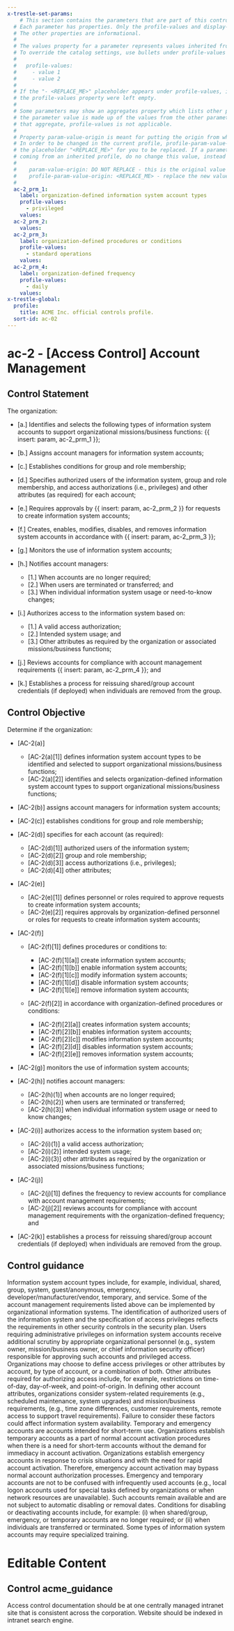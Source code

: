 ```yaml
---
x-trestle-set-params:
    # This section contains the parameters that are part of this control.
  # Each parameter has properties. Only the profile-values and display-name properties are editable.
  # The other properties are informational.
  #
  # The values property for a parameter represents values inherited from the OSCAL catalog.
  # To override the catalog settings, use bullets under profile-values as shown below:
  #
  #   profile-values:
  #     - value 1
  #     - value 2
  #
  # If the "- <REPLACE_ME>" placeholder appears under profile-values, it is the same as if
  # the profile-values property were left empty.
  #
  # Some parameters may show an aggregates property which lists other parameters. This means
  # the parameter value is made up of the values from the other parameters. For parameters
  # that aggregate, profile-values is not applicable.
  #
  # Property param-value-origin is meant for putting the origin from where that parameter comes from.
  # In order to be changed in the current profile, profile-param-value-origin property will be displayed with
  # the placeholder "<REPLACE_ME>" for you to be replaced. If a parameter already has a param-value-origin
  # coming from an inherited profile, do no change this value, instead use profile-param-value-origin as follows:
  #
  #    param-value-origin: DO NOT REPLACE - this is the original value
  #    profile-param-value-origin: <REPLACE_ME> - replace the new value required HERE
  #
  ac-2_prm_1:
    label: organization-defined information system account types
    profile-values:
      - privileged
    values:
  ac-2_prm_2:
    values:
  ac-2_prm_3:
    label: organization-defined procedures or conditions
    profile-values:
      - standard operations
    values:
  ac-2_prm_4:
    label: organization-defined frequency
    profile-values:
      - daily
    values:
x-trestle-global:
  profile:
    title: ACME Inc. official controls profile.
  sort-id: ac-02
---
```


# ac-2 - \[Access Control\] Account Management

## Control Statement

The organization:

- \[a.\] Identifies and selects the following types of information system accounts to support organizational missions/business functions: {{ insert: param, ac-2_prm_1 }};

- \[b.\] Assigns account managers for information system accounts;

- \[c.\] Establishes conditions for group and role membership;

- \[d.\] Specifies authorized users of the information system, group and role membership, and access authorizations (i.e., privileges) and other attributes (as required) for each account;

- \[e.\] Requires approvals by {{ insert: param, ac-2_prm_2 }} for requests to create information system accounts;

- \[f.\] Creates, enables, modifies, disables, and removes information system accounts in accordance with {{ insert: param, ac-2_prm_3 }};

- \[g.\] Monitors the use of information system accounts;

- \[h.\] Notifies account managers:

  - \[1.\] When accounts are no longer required;
  - \[2.\] When users are terminated or transferred; and
  - \[3.\] When individual information system usage or need-to-know changes;

- \[i.\] Authorizes access to the information system based on:

  - \[1.\] A valid access authorization;
  - \[2.\] Intended system usage; and
  - \[3.\] Other attributes as required by the organization or associated missions/business functions;

- \[j.\] Reviews accounts for compliance with account management requirements {{ insert: param, ac-2_prm_4 }}; and

- \[k.\] Establishes a process for reissuing shared/group account credentials (if deployed) when individuals are removed from the group.

## Control Objective

Determine if the organization:

- \[AC-2(a)\]

  - \[AC-2(a)[1]\] defines information system account types to be identified and selected to support organizational missions/business functions;
  - \[AC-2(a)[2]\] identifies and selects organization-defined information system account types to support organizational missions/business functions;

- \[AC-2(b)\] assigns account managers for information system accounts;

- \[AC-2(c)\] establishes conditions for group and role membership;

- \[AC-2(d)\] specifies for each account (as required):

  - \[AC-2(d)[1]\] authorized users of the information system;
  - \[AC-2(d)[2]\] group and role membership;
  - \[AC-2(d)[3]\] access authorizations (i.e., privileges);
  - \[AC-2(d)[4]\] other attributes;

- \[AC-2(e)\]

  - \[AC-2(e)[1]\] defines personnel or roles required to approve requests to create information system accounts;
  - \[AC-2(e)[2]\] requires approvals by organization-defined personnel or roles for requests to create information system accounts;

- \[AC-2(f)\]

  - \[AC-2(f)[1]\] defines procedures or conditions to:

    - \[AC-2(f)[1][a]\] create information system accounts;
    - \[AC-2(f)[1][b]\] enable information system accounts;
    - \[AC-2(f)[1][c]\] modify information system accounts;
    - \[AC-2(f)[1][d]\] disable information system accounts;
    - \[AC-2(f)[1][e]\] remove information system accounts;

  - \[AC-2(f)[2]\] in accordance with organization-defined procedures or conditions:

    - \[AC-2(f)[2][a]\] creates information system accounts;
    - \[AC-2(f)[2][b]\] enables information system accounts;
    - \[AC-2(f)[2][c]\] modifies information system accounts;
    - \[AC-2(f)[2][d]\] disables information system accounts;
    - \[AC-2(f)[2][e]\] removes information system accounts;

- \[AC-2(g)\] monitors the use of information system accounts;

- \[AC-2(h)\] notifies account managers:

  - \[AC-2(h)(1)\] when accounts are no longer required;
  - \[AC-2(h)(2)\] when users are terminated or transferred;
  - \[AC-2(h)(3)\] when individual information system usage or need to know changes;

- \[AC-2(i)\] authorizes access to the information system based on;

  - \[AC-2(i)(1)\] a valid access authorization;
  - \[AC-2(i)(2)\] intended system usage;
  - \[AC-2(i)(3)\] other attributes as required by the organization or associated missions/business functions;

- \[AC-2(j)\]

  - \[AC-2(j)[1]\] defines the frequency to review accounts for compliance with account management requirements;
  - \[AC-2(j)[2]\] reviews accounts for compliance with account management requirements with the organization-defined frequency; and

- \[AC-2(k)\] establishes a process for reissuing shared/group account credentials (if deployed) when individuals are removed from the group.

## Control guidance

Information system account types include, for example, individual, shared, group, system, guest/anonymous, emergency, developer/manufacturer/vendor, temporary, and service. Some of the account management requirements listed above can be implemented by organizational information systems. The identification of authorized users of the information system and the specification of access privileges reflects the requirements in other security controls in the security plan. Users requiring administrative privileges on information system accounts receive additional scrutiny by appropriate organizational personnel (e.g., system owner, mission/business owner, or chief information security officer) responsible for approving such accounts and privileged access. Organizations may choose to define access privileges or other attributes by account, by type of account, or a combination of both. Other attributes required for authorizing access include, for example, restrictions on time-of-day, day-of-week, and point-of-origin. In defining other account attributes, organizations consider system-related requirements (e.g., scheduled maintenance, system upgrades) and mission/business requirements, (e.g., time zone differences, customer requirements, remote access to support travel requirements). Failure to consider these factors could affect information system availability. Temporary and emergency accounts are accounts intended for short-term use. Organizations establish temporary accounts as a part of normal account activation procedures when there is a need for short-term accounts without the demand for immediacy in account activation. Organizations establish emergency accounts in response to crisis situations and with the need for rapid account activation. Therefore, emergency account activation may bypass normal account authorization processes. Emergency and temporary accounts are not to be confused with infrequently used accounts (e.g., local logon accounts used for special tasks defined by organizations or when network resources are unavailable). Such accounts remain available and are not subject to automatic disabling or removal dates. Conditions for disabling or deactivating accounts include, for example: (i) when shared/group, emergency, or temporary accounts are no longer required; or (ii) when individuals are transferred or terminated. Some types of information system accounts may require specialized training.

# Editable Content

<!-- Make additions and edits below -->
<!-- The above represents the contents of the control as received by the profile, prior to additions. -->
<!-- If the profile makes additions to the control, they will appear below. -->
<!-- The above markdown may not be edited but you may edit the content below, and/or introduce new additions to be made by the profile. -->
<!-- If there is a yaml header at the top, parameter values may be edited. Use --set-parameters to incorporate the changes during assembly. -->
<!-- The content here will then replace what is in the profile for this control, after running profile-assemble. -->
<!-- The added parts in the profile for this control are below.  You may edit them and/or add new ones. -->
<!-- Each addition must have a heading either of the form ## Control my_addition_name -->
<!-- or ## Part a. (where the a. refers to one of the control statement labels.) -->
<!-- "## Control" parts are new parts added after the statement part. -->
<!-- "## Part" parts are new parts added into the top-level statement part with that label. -->
<!-- Subparts may be added with nested hash levels of the form ### My Subpart Name -->
<!-- underneath the parent ## Control or ## Part being added -->
<!-- See https://oscal-compass.github.io/compliance-trestle/tutorials/ssp_profile_catalog_authoring/ssp_profile_catalog_authoring for guidance. -->

## Control acme_guidance

Access control documentation should be at one centrally managed intranet site that is consistent across the corporation. Website should be indexed in intranet search engine.

